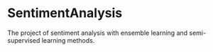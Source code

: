 SentimentAnalysis
=================

The project of sentiment analysis with ensemble learning and semi-supervised learning methods.
